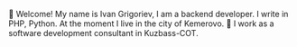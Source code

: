 👋 Welcome! My name is Ivan Grigoriev, I am a backend developer. I write in PHP, Python. At the moment I live in the city of Kemerovo.
💼 I work as a software development consultant in Kuzbass-COT.
